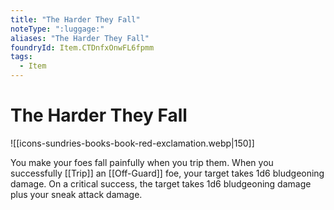 ```yaml
---
title: "The Harder They Fall"
noteType: ":luggage:"
aliases: "The Harder They Fall"
foundryId: Item.CTDnfxOnwFL6fpmm
tags:
  - Item
---
```


# The Harder They Fall
![[icons-sundries-books-book-red-exclamation.webp|150]]

You make your foes fall painfully when you trip them. When you successfully [[Trip]] an [[Off-Guard]] foe, your target takes 1d6 bludgeoning damage. On a critical success, the target takes 1d6 bludgeoning damage plus your sneak attack damage.
